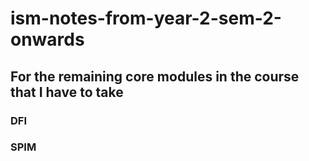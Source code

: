 # ism-notes-from-year-2-sem-2-onwards  


## For the remaining core modules in the course that I have to take  

### DFI  

### SPIM